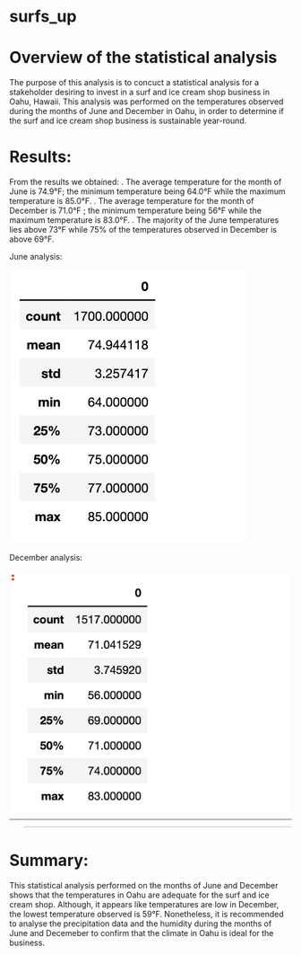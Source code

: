 # surfs_up
# Overview of the statistical analysis

The purpose of this analysis is to concuct a statistical analysis for a stakeholder desiring to invest in a surf and ice cream shop business in Oahu, Hawaii. This analysis was performed on the temperatures observed during the months of June and December in Oahu, in order to determine if the surf and ice cream shop business is sustainable year-round.

# Results:

From the results we obtained:
. The average temperature for the month of June is 74.9°F; the minimum temperature being 64.0°F while the maximum temperature is 85.0°F.
. The average temperature for the month of December is 71.0°F ; the minimum temperature being 56°F while the maximum temperature is 83.0°F.
. The majority of the June temperatures lies above 73°F while 75% of the temperatures observed in December is above 69°F.

June analysis:

![June_statistics](https://github.com/StessyG/surfs_up/blob/5b73d96ed4d1da80a75ee5ab5ab86101635c6751/June_statistics.png)

December analysis:

![December_statistics](https://github.com/StessyG/surfs_up/blob/5b73d96ed4d1da80a75ee5ab5ab86101635c6751/December_statistics.png)

# Summary:

This statistical analysis performed on the months of June and December shows that the temperatures in Oahu are adequate for the surf and ice cream shop. Although, it appears like temperatures are low in December, the lowest temperature observed is 59°F. 
Nonetheless, it is recommended to analyse the precipitation data and the humidity during the months of June and Decemeber to confirm that the climate in Oahu is ideal for the business.
